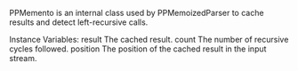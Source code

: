 PPMemento is an internal class used by PPMemoizedParser to cache results and detect left-recursive calls.

Instance Variables:
	result	<Object>	The cached result.
	count	<Integer>	The number of recursive cycles followed.
	position	<Integer>	The position of the cached result in the input stream.